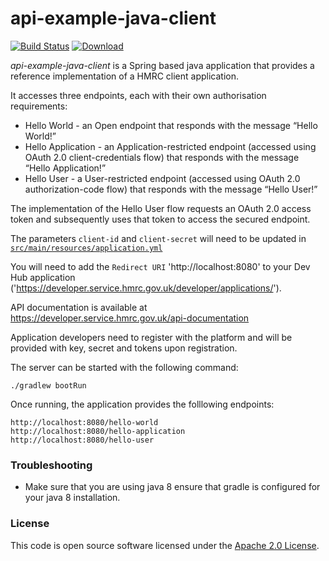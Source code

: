 api-example-java-client
=======================

[![Build Status](https://travis-ci.org/hmrc/api-example-java-client.svg?branch=master)](https://travis-ci.org/hmrc/api-example-java-client) [ ![Download](https://api.bintray.com/packages/hmrc/releases/api-example-java-client/images/download.svg) ](https://bintray.com/hmrc/releases/api-example-java-client/_latestVersion)


*api-example-java-client* is a Spring based java application that provides a reference implementation of a HMRC client application.

It accesses three endpoints, each with their own authorisation requirements:

* Hello World - an Open endpoint that responds with the message “Hello World!”
* Hello Application - an Application-restricted endpoint (accessed using OAuth 2.0 client-credentials flow) that responds with the message “Hello Application!”
* Hello User - a User-restricted endpoint (accessed using OAuth 2.0 authorization-code flow) that responds with the message “Hello User!”

The implementation of the Hello User flow requests an OAuth 2.0 access token and subsequently uses that token to access the secured endpoint.

The parameters `client-id` and `client-secret` will need to be updated in [`src/main/resources/application.yml`](src/main/resources/application.yml)

You will need to add the `Redirect URI` 'http://localhost:8080' to your Dev Hub application ('https://developer.service.hmrc.gov.uk/developer/applications/').

API documentation is available at https://developer.service.hmrc.gov.uk/api-documentation

Application developers need to register with the platform and will be provided with key, secret and tokens upon registration.

The server can be started with the following command:
```
./gradlew bootRun
```

Once running, the application provides the folllowing endpoints:

```
http://localhost:8080/hello-world
http://localhost:8080/hello-application
http://localhost:8080/hello-user
```

### Troubleshooting

- Make sure that you are using java 8 ensure that gradle is configured for your java 8 installation.


### License

This code is open source software licensed under the [Apache 2.0 License]("http://www.apache.org/licenses/LICENSE-2.0.html").
